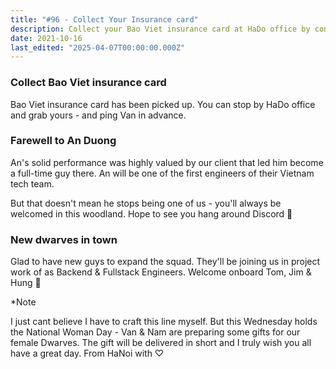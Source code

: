 ```yaml
---
title: "#96 - Collect Your Insurance card"
description: Collect your Bao Viet insurance card at HaDo office by contacting Van, meet new Backend and Fullstack Engineers joining the team, and celebrate National Woman Day gifts.
date: 2021-10-16
last_edited: "2025-04-07T00:00:00.000Z"
---
```


### Collect Bao Viet insurance card

Bao Viet insurance card has been picked up. You can stop by HaDo office and grab yours - and ping Van in advance.

### Farewell to An Duong

An's solid performance was highly valued by our client that led him become a full-time guy there. An will be one of the first engineers of their Vietnam tech team.

But that doesn't mean he stops being one of us - you'll always be welcomed in this woodland. Hope to see you hang around Discord 👾

### New dwarves in town

Glad to have new guys to expand the squad. They'll be joining us in project work of as Backend & Fullstack Engineers. Welcome onboard Tom, Jim & Hung 🚀

\*Note

I just cant believe I have to craft this line myself. But this Wednesday holds the National Woman Day - Van & Nam are preparing some gifts for our female Dwarves. The gift will be delivered in short and I truly wish you all have a great day. From HaNoi with ♡
